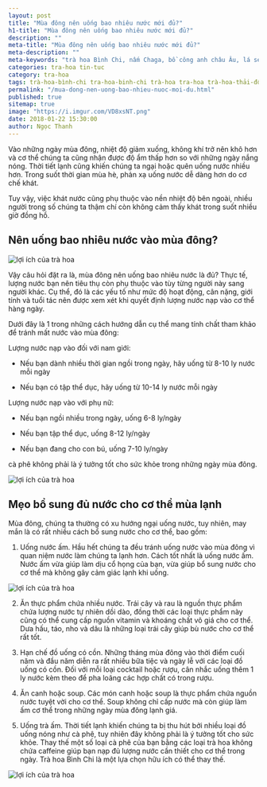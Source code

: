 ```yaml
---
layout: post
title: "Mùa đông nên uống bao nhiêu nước mới đủ?"
h1-title: "Mùa đông nên uống bao nhiêu nước mới đủ?"
description: ""
meta-title: "Mùa đông nên uống bao nhiêu nước mới đủ?"
meta-description: ""
meta-keywords: "trà hoa Bình Chi, nấm Chaga, bồ công anh châu Âu, lá sen, nụ hồng, lợi ích của việc uống trà, trà chữa bệnh, Lợi ích của việc uống trà, uống trà chữa bệnh, uống trà thay nước hàng ngày, uống trà dưỡng tâm"
categories: tra-hoa tin-tuc
category: tra-hoa
tags: trà-hoa-bình-chi tra-hoa-binh-chi trà-hoa tra-hoa trà-hoa-thải-độc
permalink: "/mua-dong-nen-uong-bao-nhieu-nuoc-moi-du.html"
published: true
sitemap: true
image: "https://i.imgur.com/VD8xsNT.png"
date: 2018-01-22 15:30:00
author: Ngọc Thanh
---
```


Vào những ngày mùa đông, nhiệt độ giảm xuống, không khí trở nên khô hơn và cơ thể chúng ta cũng nhận được độ ẩm thấp hơn so với những ngày nắng nóng. Thời tiết lạnh cũng khiến chúng ta ngại hoặc quên uống nước nhiều hơn. Trong suốt thời gian mùa hè, phản xạ uống nước dễ dàng hơn do cơ chế khát.

Tuy vậy, việc khát nước cũng phụ thuộc vào nền nhiệt độ bên ngoài, nhiều người trong số chúng ta thậm chí còn không cảm thấy khát trong suốt nhiều giờ đồng hồ.

## Nên uống bao nhiêu nước vào mùa đông?
<img  src="https://i.imgur.com/JxD7vsU.gifv" alt="lợi ích của trà hoa" class="image_fade responsive-img lazy">

Vậy câu hỏi đặt ra là, mùa đông nên uống bao nhiêu nước là đủ? Thực tế, lượng nước bạn nên tiêu thụ còn phụ thuộc vào tùy từng người này sang người khác. Cụ thể, đó là các yếu tố như mức độ hoạt động, cân nặng, giới tính và tuổi tác nên được xem xét khi quyết định lượng nước nạp vào cơ thể hàng ngày.

Dưới đây là 1 trong những cách hướng dẫn cụ thể mang tính chất tham khảo để tránh mất nước vào mùa đông:

Lượng nước nạp vào đối với nam giới:

- Nếu bạn dành nhiều thời gian ngồi trong ngày, hãy uống từ 8-10 ly nước mỗi ngày

- Nếu bạn có tập thể dục, hãy uống từ 10-14 ly nước mỗi ngày

Lượng nước nạp vào với phụ nữ:

- Nếu bạn ngồi nhiều trong ngày, uống 6-8 ly/ngày

- Nếu bạn tập thể dục, uống 8-12 ly/ngày

- Nếu bạn đang cho con bú, uống 7-10 ly/ngày

cà phê không phải là ý tưởng tốt cho sức khỏe trong những ngày mùa đông.

<img  src="https://i.imgur.com/MBahTdo.jpg" alt="lợi ích của trà hoa" class="image_fade responsive-img lazy">

## Mẹo bổ sung đủ nước cho cơ thể mùa lạnh


Mùa đông, chúng ta thường có xu hướng ngại uống nước, tuy nhiên, may mắn là có rất nhiều cách bổ sung nước cho cơ thể, bao gồm:

1. Uống nước ấm. Hầu hết chúng ta đều tránh uống nước vào mùa đông vì quan niệm nước làm chúng ta lạnh hơn. Cách tốt nhất là uống nước ấm. Nước ấm vừa giúp làm dịu cổ họng của bạn, vừa giúp bổ sung nước cho cơ thể mà không gây cảm giác lạnh khi uống.

<img  src="https://i.imgur.com/PBqvrD7.png" alt="lợi ích của trà hoa" class="image_fade responsive-img lazy">

2. Ăn thực phẩm chứa nhiều nước. Trái cây và rau là nguồn thực phẩm chứa lượng nước tự nhiên dồi dào, đồng thời các loại thực phẩm này cũng có thể cung cấp nguồn vitamin và khoáng chất vô giá cho cơ thể. Dưa hấu, táo, nho và dâu là những loại trái cây giúp bù nước cho cơ thể rất tốt.

3. Hạn chế đồ uống có cồn. Những tháng mùa đông vào thời điểm cuối năm và đầu năm diễn ra rất nhiều bữa tiệc và ngày lễ với các loại đồ uống có cồn. Đối với mỗi loại cocktail hoặc rượu, cân nhắc uống thêm 1 ly nước kèm theo để pha loãng các hợp chất có trong rượu.

4. Ăn canh hoặc soup. Các món canh hoặc soup là thực phẩm chứa nguồn nước tuyệt vời cho cơ thể. Soup không chỉ cấp nước mà còn giúp làm ấm cơ thể trong những ngày mùa đông lạnh giá.

5. Uống trà ấm. Thời tiết lạnh khiến chúng ta bị thu hút bởi nhiều loại đồ uống nóng như cà phê, tuy nhiên đây không phải là ý tưởng tốt cho sức khỏe. Thay thế một số loại cà phê của bạn bằng các loại trà hoa không chứa caffeine giúp bạn nạp đủ lượng nước cần thiết cho cơ thể trong ngày. Trà hoa Bình Chi là một lựa chọn hữu ích có thể thay thế.

<img  src="https://i.imgur.com/K7t6xqy.jpg" alt="lợi ích của trà hoa" class="image_fade responsive-img lazy">
